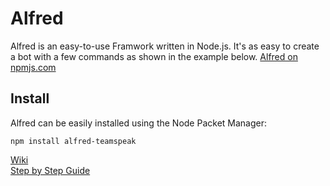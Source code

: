 # Alfred
Alfred is an easy-to-use Framwork written in Node.js.
It's as easy to create a bot with a few commands as shown in the example below.
[Alfred on npmjs.com](https://www.npmjs.com/package/alfred-teamspeak)

## Install
Alfred can be easily installed using the Node Packet Manager:

`npm install alfred-teamspeak`

[Wiki](https://github.com/schroffl/Alfred/wiki)  
[Step by Step Guide](https://github.com/schroffl/Alfred/wiki/Step-by-Step-Guide)
